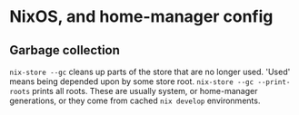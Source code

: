 # NixOS, and home-manager config

## Garbage collection
`nix-store --gc` cleans up parts of the store that are no longer used.
'Used' means being depended upon by some store root.
`nix-store --gc --print-roots` prints all roots. 
These are usually system, or home-manager generations, or they come from cached `nix develop` environments.
